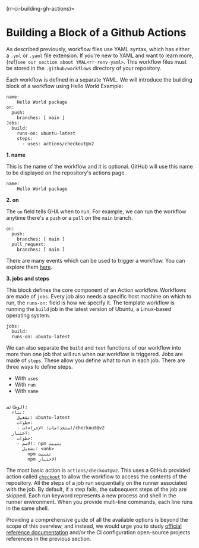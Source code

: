 (rr-ci-building-gh-actions)=
# Building a Block of a Github Actions

As described previously, workflow files use YAML syntax, which has either a `.yml` or `.yaml` file extension. If you're new to YAML and want to learn more, {ref}`see our section about YMAL<rr-renv-yaml>`. This workflow files must be stored in the `.github/workflows` directory of your repository.

Each workflow is defined in a separate YAML. We will introduce the building block of a workflow using Hello World Example:

```
name:
    Hello World package
on:
  push:
    branches: [ main ]
Jobs:
  build:
    runs-on: ubuntu-latest
    steps:
      - uses: actions/checkout@v2
```

**1. name**

This is the name of the workflow and it is optional. GitHub will use this name to be displayed on the repository's actions page.
```
name:
    Hello World package
```

**2. on**

The `on` field tells GHA when to run. For example, we can run the workflow anytime there's a `push` or a `pull` on the `main` branch.
```
on:
  push:
    branches: [ main ]
  pull_request:
    branches: [ main ]
```
There are many events which can be used to trigger a workflow. You can explore them [here](https://docs.github.com/en/free-pro-team@latest/actions/reference/workflow-syntax-for-github-actions).

**3. jobs and steps**

This block defines the core component of an Action workflow. Workflows are made of `jobs`. Every job also needs a specific host machine on which to run, the `runs-on:` field is how we specify it. The template workflow is running the `build` job in the latest version of Ubuntu, a Linux-based operating system.

```
jobs:
  build:
  runs-on: ubuntu-latest
```

We can also separate the `build` and `test` functions of our workflow into more than one job that will run when our workflow is triggered. Jobs are made of `steps`. These allow you define what to run in each job. There are three ways to define steps.

- With `uses`
- With `run`
- With `name`

```

الوظائف:
  بناء:
    تشغيل: ubuntu-latest
    خطوات:
    - استخدامات: الإجراءات/checkout@v2
  اختبار:
    خطوات:
    - الاسم: npm تثبيت
      تشغيل: <unk>
        npm تثبيت
        npm الاختبار
```

The most basic action is `actions/checkout@v2`. This uses a GitHub provided action called [`checkout`](https://github.com/actions/checkout) to allow the workflow to access the contents of the repository. All the steps of a job run sequentially on the runner associated with the job. By default, if a step fails, the subsequent steps of the job are skipped. Each run keyword represents a new process and shell in the runner environment. When you provide multi-line commands, each line runs in the same shell.

Providing a comprehensive guide of all the available options is beyond the scope of this overview, and instead, we would urge you to study [official reference documentation](https://docs.github.com/en/actions/reference/workflow-syntax-for-github-actions) and/or the CI configuration open-source projects references in the previous section.
